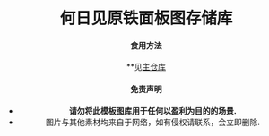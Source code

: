 <div align="center">
  <h1>何日见原铁面板图存储库</h1>

#### 食用方法
**见[主仓库](https://gitee.com/herijian/characterpic)


#### 免责声明
* **请勿将此模板图库用于任何以盈利为目的的场景.** 
* 图片与其他素材均来自于网络，如有侵权请联系，会立即删除.
